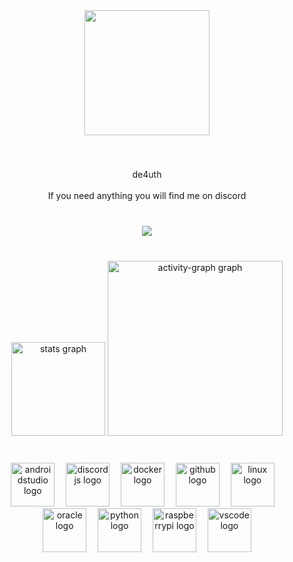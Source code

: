 <div align="center">
  <img height="200" src="https://i.ibb.co/yqhp0sC/microsoft-computer-1.gif["  />
</div>

###

<br clear="both">

<p align="center">de4uth<br><br>If you need anything you will find me on discord</p>

###

###

<br clear="both">

<div align="center">
  <img src="https://visitor-badge.laobi.icu/badge?page_id=ha2ked.ha2ked&left_color=yellow&right_color=black&left_text=Views"  />
</div>

###

<br clear="both">

<div align="center">
  <img src="https://github-readme-stats.vercel.app/api?username=ha2ked&hide_title=false&hide_rank=true&show_icons=true&include_all_commits=false&count_private=true&disable_animations=true&theme=github_dark&locale=en&hide_border=true&order=1" height="150" alt="stats graph"  />
  <img src="https://github-readme-activity-graph.vercel.app/graph?username=ha2ked&radius=16&theme=github-dark&area=false&order=5&hide_border=true&hide_title=true" height="280" alt="activity-graph graph"  />
</div>

###

<br clear="both">

<div align="center">
  <img src="https://cdn.jsdelivr.net/gh/devicons/devicon/icons/androidstudio/androidstudio-plain.svg" height="70" alt="androidstudio logo"  />
  <img width="10" />
  <img src="https://cdn.jsdelivr.net/gh/devicons/devicon/icons/discordjs/discordjs-plain.svg" height="70" alt="discordjs logo"  />
  <img width="10" />
  <img src="https://cdn.jsdelivr.net/gh/devicons/devicon/icons/docker/docker-plain.svg" height="70" alt="docker logo"  />
  <img width="10" />
  <img src="https://cdn.jsdelivr.net/gh/devicons/devicon/icons/github/github-original.svg" height="70" alt="github logo"  />
  <img width="10" />
  <img src="https://cdn.jsdelivr.net/gh/devicons/devicon/icons/linux/linux-original.svg" height="70" alt="linux logo"  />
  <img width="10" />
  <img src="https://cdn.jsdelivr.net/gh/devicons/devicon/icons/oracle/oracle-original.svg" height="70" alt="oracle logo"  />
  <img width="10" />
  <img src="https://cdn.jsdelivr.net/gh/devicons/devicon/icons/python/python-plain.svg" height="70" alt="python logo"  />
  <img width="10" />
  <img src="https://cdn.jsdelivr.net/gh/devicons/devicon/icons/raspberrypi/raspberrypi-line.svg" height="70" alt="raspberrypi logo"  />
  <img width="10" />
  <img src="https://cdn.jsdelivr.net/gh/devicons/devicon/icons/vscode/vscode-original.svg" height="70" alt="vscode logo"  />
</div>

###
